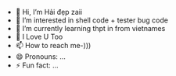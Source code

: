 - 👋 Hi, I’m Hải đẹp zaii
- 👀 I’m interested in shell code + tester bug code
- 🌱 I’m currently learning thpt in from vietnames
- 💞️ I Love U Too
- 📫 How to reach me-)))
- 😄 Pronouns: ...
- ⚡ Fun fact: ...

<!---
haideptrai1212/haideptrai1212 is a ✨ special ✨ repository because its `README.md` (this file) appears on your GitHub profile.
You can click the Preview link to take a look at your changes.
--->
